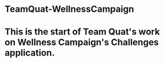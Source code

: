 # TeamQuat-WellnessCampaign
# This is the start of Team Quat's work on Wellness Campaign's Challenges application.
